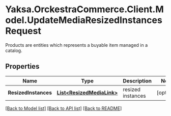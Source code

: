 # Yaksa.OrckestraCommerce.Client.Model.UpdateMediaResizedInstancesRequest
Products are entities which represents a buyable item managed in a catalog.

## Properties

Name | Type | Description | Notes
------------ | ------------- | ------------- | -------------
**ResizedInstances** | [**List&lt;ResizedMediaLink&gt;**](ResizedMediaLink.md) | resized instances | [optional] 

[[Back to Model list]](../README.md#documentation-for-models) [[Back to API list]](../README.md#documentation-for-api-endpoints) [[Back to README]](../README.md)

